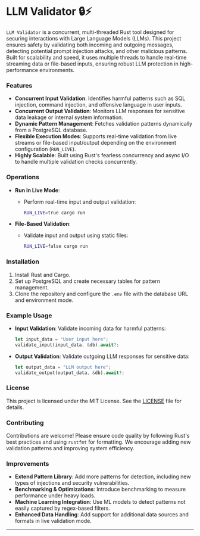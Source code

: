 # LLM Validator 🔒⚡️

`LLM Validator` is a concurrent, multi-threaded Rust tool designed for securing interactions with Large Language Models (LLMs). This project ensures safety by validating both incoming and outgoing messages, detecting potential prompt injection attacks, and other malicious patterns. Built for scalability and speed, it uses multiple threads to handle real-time streaming data or file-based inputs, ensuring robust LLM protection in high-performance environments.

### Features
- **Concurrent Input Validation**: Identifies harmful patterns such as SQL injection, command injection, and offensive language in user inputs.
- **Concurrent Output Validation**: Monitors LLM responses for sensitive data leakage or internal system information.
- **Dynamic Pattern Management**: Fetches validation patterns dynamically from a PostgreSQL database.
- **Flexible Execution Modes**: Supports real-time validation from live streams or file-based input/output depending on the environment configuration (`RUN_LIVE`).
- **Highly Scalable**: Built using Rust's fearless concurrency and async I/O to handle multiple validation checks concurrently.

### Operations

- **Run in Live Mode**:
  - Perform real-time input and output validation:
    ```bash
    RUN_LIVE=true cargo run
    ```

- **File-Based Validation**:
  - Validate input and output using static files:
    ```bash
    RUN_LIVE=false cargo run
    ```

### Installation

1. Install Rust and Cargo.
2. Set up PostgreSQL and create necessary tables for pattern management.
3. Clone the repository and configure the `.env` file with the database URL and environment mode.

### Example Usage

- **Input Validation**:
  Validate incoming data for harmful patterns:
  ```rust
  let input_data = "User input here";
  validate_input(input_data, &db).await?;
  ```

- **Output Validation**:
  Validate outgoing LLM responses for sensitive data:
  ```rust
  let output_data = "LLM output here";
  validate_output(output_data, &db).await?;
  ```

### License

This project is licensed under the MIT License. See the [LICENSE](LICENSE) file for details.

### Contributing

Contributions are welcome! Please ensure code quality by following Rust's best practices and using `rustfmt` for formatting. We encourage adding new validation patterns and improving system efficiency.

### Improvements
  - **Extend Pattern Library**: Add more patterns for detection, including new types of injections and security vulnerabilities.
  - **Benchmarking & Optimizations**: Introduce benchmarking to measure performance under heavy loads.
  - **Machine Learning Integration**: Use ML models to detect patterns not easily captured by regex-based filters.
  - **Enhanced Data Handling**: Add support for additional data sources and formats in live validation mode.

---
